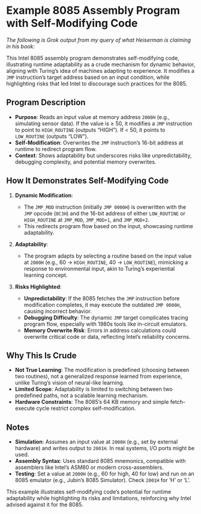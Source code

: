 # Example 8085 Assembly Program with Self-Modifying Code

_The following is Grok output from my query of what Heiserman is claiming in his book:_

This Intel 8085 assembly program demonstrates self-modifying code, illustrating runtime adaptability as a crude mechanism for dynamic behavior, aligning with Turing’s idea of machines adapting to experience. It modifies a `JMP` instruction’s target address based on an input condition, while highlighting risks that led Intel to discourage such practices for the 8085.

## Program Description

- **Purpose**: Reads an input value at memory address `2000H` (e.g., simulating sensor data). If the value is ≥ 50, it modifies a `JMP` instruction to point to `HIGH_ROUTINE` (outputs “HIGH”). If < 50, it points to `LOW_ROUTINE` (outputs “LOW”).
- **Self-Modification**: Overwrites the `JMP` instruction’s 16-bit address at runtime to redirect program flow.
- **Context**: Shows adaptability but underscores risks like unpredictability, debugging complexity, and potential memory overwrites.

## How It Demonstrates Self-Modifying Code

1. **Dynamic Modification**:
   - The `JMP_MOD` instruction (initially `JMP 0000H`) is overwritten with the `JMP` opcode (`0C3H`) and the 16-bit address of either `LOW_ROUTINE` or `HIGH_ROUTINE` at `JMP_MOD`, `JMP_MOD+1`, and `JMP_MOD+2`.
   - This redirects program flow based on the input, showcasing runtime adaptability.

2. **Adaptability**:
   - The program adapts by selecting a routine based on the input value at `2000H` (e.g., 60 → `HIGH_ROUTINE`, 40 → `LOW_ROUTINE`), mimicking a response to environmental input, akin to Turing’s experiential learning concept.

3. **Risks Highlighted**:
   - **Unpredictability**: If the 8085 fetches the `JMP` instruction before modification completes, it may execute the outdated `JMP 0000H`, causing incorrect behavior.
   - **Debugging Difficulty**: The dynamic `JMP` target complicates tracing program flow, especially with 1980s tools like in-circuit emulators.
   - **Memory Overwrite Risk**: Errors in address calculations could overwrite critical code or data, reflecting Intel’s reliability concerns.

## Why This Is Crude

- **Not True Learning**: The modification is predefined (choosing between two routines), not a generalized response learned from experience, unlike Turing’s vision of neural-like learning.
- **Limited Scope**: Adaptability is limited to switching between two predefined paths, not a scalable learning mechanism.
- **Hardware Constraints**: The 8085’s 64 KB memory and simple fetch-execute cycle restrict complex self-modification.

## Notes

- **Simulation**: Assumes an input value at `2000H` (e.g., set by external hardware) and writes output to `2001H`. In real systems, I/O ports might be used.
- **Assembly Syntax**: Uses standard 8085 mnemonics, compatible with assemblers like Intel’s ASM80 or modern cross-assemblers.
- **Testing**: Set a value at `2000H` (e.g., 60 for high, 40 for low) and run on an 8085 emulator (e.g., Jubin’s 8085 Simulator). Check `2001H` for ‘H’ or ‘L’.

This example illustrates self-modifying code’s potential for runtime adaptability while highlighting its risks and limitations, reinforcing why Intel advised against it for the 8085.